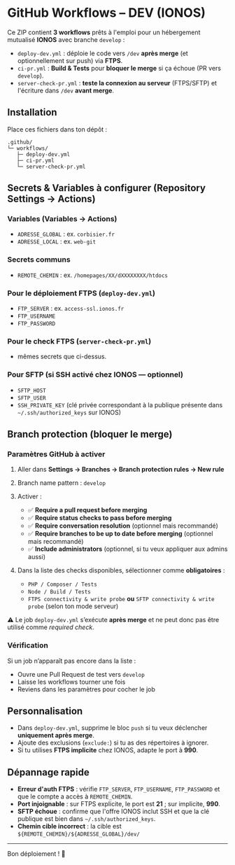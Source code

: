 
# GitHub Workflows – DEV (IONOS)

Ce ZIP contient **3 workflows** prêts à l'emploi pour un hébergement mutualisé **IONOS** avec branche `develop` :

- `deploy-dev.yml` : déploie le code vers `/dev` **après merge** (et optionnellement sur push) via **FTPS**.
- `ci-pr.yml` : **Build & Tests** pour **bloquer le merge** si ça échoue (PR vers `develop`).
- `server-check-pr.yml` : **teste la connexion au serveur** (FTPS/SFTP) et l'écriture dans `/dev` **avant merge**.

## Installation

Place ces fichiers dans ton dépôt :

```
.github/
└─ workflows/
   ├─ deploy-dev.yml
   ├─ ci-pr.yml
   └─ server-check-pr.yml
```

## Secrets & Variables à configurer (Repository Settings → Actions)

### Variables (Variables → Actions)
- `ADRESSE_GLOBAL` : ex. `corbisier.fr`
- `ADRESSE_LOCAL` : ex. `web-git`

### Secrets communs
- `REMOTE_CHEMIN` : ex. `/homepages/XX/dXXXXXXXX/htdocs`

### Pour le déploiement FTPS (`deploy-dev.yml`)
- `FTP_SERVER` : ex. `access-ssl.ionos.fr`
- `FTP_USERNAME`
- `FTP_PASSWORD`

### Pour le check FTPS (`server-check-pr.yml`)
- mêmes secrets que ci-dessus.

### Pour SFTP (si SSH activé chez IONOS — optionnel)
- `SFTP_HOST`
- `SFTP_USER`
- `SSH_PRIVATE_KEY` (clé privée correspondant à la publique présente dans `~/.ssh/authorized_keys` sur IONOS)

## Branch protection (bloquer le merge)

### Paramètres GitHub à activer

1. Aller dans **Settings → Branches → Branch protection rules → New rule**
2. Branch name pattern : `develop`
3. Activer :
   - ✅ **Require a pull request before merging**
   - ✅ **Require status checks to pass before merging**
   - ✅ **Require conversation resolution** (optionnel mais recommandé)
   - ✅ **Require branches to be up to date before merging** (optionnel mais recommandé)
   - ✅ **Include administrators** (optionnel, si tu veux appliquer aux admins aussi)

4. Dans la liste des checks disponibles, sélectionner comme **obligatoires** :  
   - `PHP / Composer / Tests`  
   - `Node / Build / Tests`  
   - `FTPS connectivity & write probe` **ou** `SFTP connectivity & write probe` (selon ton mode serveur)  

⚠️ Le job `deploy-dev.yml` s’exécute **après merge** et ne peut donc pas être utilisé comme *required check*.

### Vérification

Si un job n’apparaît pas encore dans la liste :
- Ouvre une Pull Request de test vers `develop`
- Laisse les workflows tourner une fois
- Reviens dans les paramètres pour cocher le job

## Personnalisation

- Dans `deploy-dev.yml`, supprime le bloc `push` si tu veux déclencher **uniquement après merge**.
- Ajoute des exclusions (`exclude:`) si tu as des répertoires à ignorer.
- Si tu utilises **FTPS implicite** chez IONOS, adapte le port à **990**.

## Dépannage rapide

- **Erreur d'auth FTPS** : vérifie `FTP_SERVER`, `FTP_USERNAME`, `FTP_PASSWORD` et que le compte a accès à `REMOTE_CHEMIN`.
- **Port injoignable** : sur FTPS explicite, le port est **21** ; sur implicite, **990**.
- **SFTP échoue** : confirme que l'offre IONOS inclut SSH et que la clé publique est bien dans `~/.ssh/authorized_keys`.
- **Chemin cible incorrect** : la cible est `${REMOTE_CHEMIN}/${ADRESSE_GLOBAL}/dev/`

---

Bon déploiement ! 🚀
